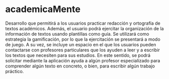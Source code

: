 # academicaMente
Desarrollo que permitirá a los usuarios practicar redacción y ortografía de textos académicos. Además, el usuario podrá ejercitar la organización de la información de textos usando plantillas como guía. Se utilizará como estrategia la gamificación, por lo que la ejercitación se presentará a modo de juego. A su vez, se incluye un espacio en el que los usuarios pueden contactarse con profesores particulares que los ayuden a leer y a escribir los textos que necesiten para sus estudios. En este sentido, se podrá solicitar mediante la aplicación ayuda a algún profesor especializado para comprender algún texto en concreto, o bien, para escribir algún trabajo práctico.
